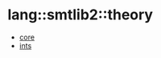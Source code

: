 # lang::smtlib2::theory


   * [core](Library/lang/smtlib2/theory/core)
   * [ints](Library/lang/smtlib2/theory/ints)